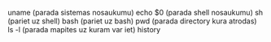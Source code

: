 uname (parada sistemas nosaukumu)
echo $0 (parada shell nosaukumu)
sh (pariet uz shell)
bash (pariet uz bash)
pwd (parada directory kura atrodas)
ls -l (parada mapites uz kuram var iet)
history
